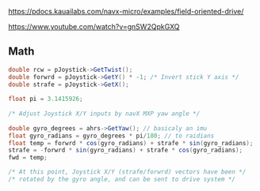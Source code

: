 https://pdocs.kauailabs.com/navx-micro/examples/field-oriented-drive/


https://www.youtube.com/watch?v=gnSW2QpkGXQ 


## Math
``` java
double rcw = pJoystick->GetTwist();
double forwrd = pJoystick->GetY() * -1; /* Invert stick Y axis */
double strafe = pJoystick->GetX();
 
float pi = 3.1415926;
 
/* Adjust Joystick X/Y inputs by navX MXP yaw angle */
 
double gyro_degrees = ahrs->GetYaw(); // basicaly an imu
float gyro_radians = gyro_degrees * pi/180; // to raidians
float temp = forwrd * cos(gyro_radians) + strafe * sin(gyro_radians);
strafe = -forwrd * sin(gyro_radians) + strafe * cos(gyro_radians);
fwd = temp;

/* At this point, Joystick X/Y (strafe/forwrd) vectors have been */
/* rotated by the gyro angle, and can be sent to drive system */
```